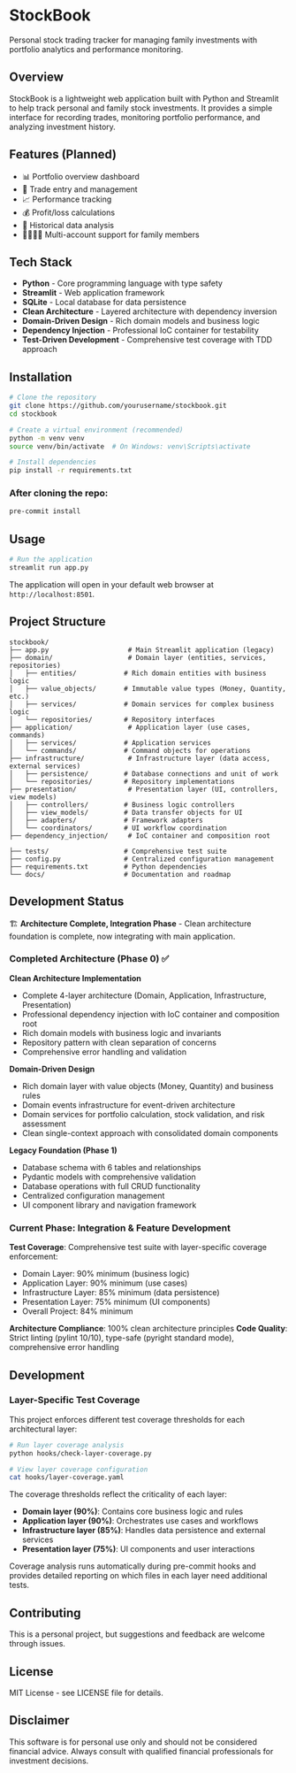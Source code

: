 # StockBook

Personal stock trading tracker for managing family investments with portfolio analytics and performance monitoring.

## Overview

StockBook is a lightweight web application built with Python and Streamlit to help track personal and family stock investments. It provides a simple interface for recording trades, monitoring portfolio performance, and analyzing investment history.

## Features (Planned)

- 📊 Portfolio overview dashboard
- 📝 Trade entry and management
- 📈 Performance tracking
- 💰 Profit/loss calculations
- 📅 Historical data analysis
- 👨‍👩‍👧‍👦 Multi-account support for family members

## Tech Stack

- **Python** - Core programming language with type safety
- **Streamlit** - Web application framework
- **SQLite** - Local database for data persistence
- **Clean Architecture** - Layered architecture with dependency inversion
- **Domain-Driven Design** - Rich domain models and business logic
- **Dependency Injection** - Professional IoC container for testability
- **Test-Driven Development** - Comprehensive test coverage with TDD approach

## Installation

```bash
# Clone the repository
git clone https://github.com/yourusername/stockbook.git
cd stockbook

# Create a virtual environment (recommended)
python -m venv venv
source venv/bin/activate  # On Windows: venv\Scripts\activate

# Install dependencies
pip install -r requirements.txt
```

### After cloning the repo:
```bash
pre-commit install
```

## Usage

```bash
# Run the application
streamlit run app.py
```

The application will open in your default web browser at `http://localhost:8501`.

## Project Structure

```
stockbook/
├── app.py                    # Main Streamlit application (legacy)
├── domain/                   # Domain layer (entities, services, repositories)
│   ├── entities/            # Rich domain entities with business logic
│   ├── value_objects/       # Immutable value types (Money, Quantity, etc.)
│   ├── services/            # Domain services for complex business logic
│   └── repositories/        # Repository interfaces
├── application/              # Application layer (use cases, commands)
│   ├── services/            # Application services
│   └── commands/            # Command objects for operations
├── infrastructure/           # Infrastructure layer (data access, external services)
│   ├── persistence/         # Database connections and unit of work
│   └── repositories/        # Repository implementations
├── presentation/             # Presentation layer (UI, controllers, view models)
│   ├── controllers/         # Business logic controllers
│   ├── view_models/         # Data transfer objects for UI
│   ├── adapters/            # Framework adapters
│   └── coordinators/        # UI workflow coordination
├── dependency_injection/     # IoC container and composition root

├── tests/                   # Comprehensive test suite
├── config.py                # Centralized configuration management
├── requirements.txt         # Python dependencies
└── docs/                    # Documentation and roadmap
```

## Development Status

🏗️ **Architecture Complete, Integration Phase** - Clean architecture foundation is complete, now integrating with main application.

### Completed Architecture (Phase 0) ✅

**Clean Architecture Implementation**
- Complete 4-layer architecture (Domain, Application, Infrastructure, Presentation)
- Professional dependency injection with IoC container and composition root
- Rich domain models with business logic and invariants
- Repository pattern with clean separation of concerns
- Comprehensive error handling and validation

**Domain-Driven Design**
- Rich domain layer with value objects (Money, Quantity) and business rules
- Domain events infrastructure for event-driven architecture
- Domain services for portfolio calculation, stock validation, and risk assessment
- Clean single-context approach with consolidated domain components

**Legacy Foundation (Phase 1)**
- Database schema with 6 tables and relationships  
- Pydantic models with comprehensive validation
- Database operations with full CRUD functionality
- Centralized configuration management
- UI component library and navigation framework

### Current Phase: Integration & Feature Development

**Test Coverage**: Comprehensive test suite with layer-specific coverage enforcement:
- Domain Layer: 90% minimum (business logic)
- Application Layer: 90% minimum (use cases) 
- Infrastructure Layer: 85% minimum (data persistence)
- Presentation Layer: 75% minimum (UI components)
- Overall Project: 84% minimum

**Architecture Compliance**: 100% clean architecture principles
**Code Quality**: Strict linting (pylint 10/10), type-safe (pyright standard mode), comprehensive error handling

## Development

### Layer-Specific Test Coverage

This project enforces different test coverage thresholds for each architectural layer:

```bash
# Run layer coverage analysis
python hooks/check-layer-coverage.py

# View layer coverage configuration
cat hooks/layer-coverage.yaml
```

The coverage thresholds reflect the criticality of each layer:
- **Domain layer (90%)**: Contains core business logic and rules
- **Application layer (90%)**: Orchestrates use cases and workflows  
- **Infrastructure layer (85%)**: Handles data persistence and external services
- **Presentation layer (75%)**: UI components and user interactions

Coverage analysis runs automatically during pre-commit hooks and provides detailed reporting on which files in each layer need additional tests.

## Contributing

This is a personal project, but suggestions and feedback are welcome through issues.

## License

MIT License - see LICENSE file for details.

## Disclaimer

This software is for personal use only and should not be considered financial advice. Always consult with qualified financial professionals for investment decisions.
